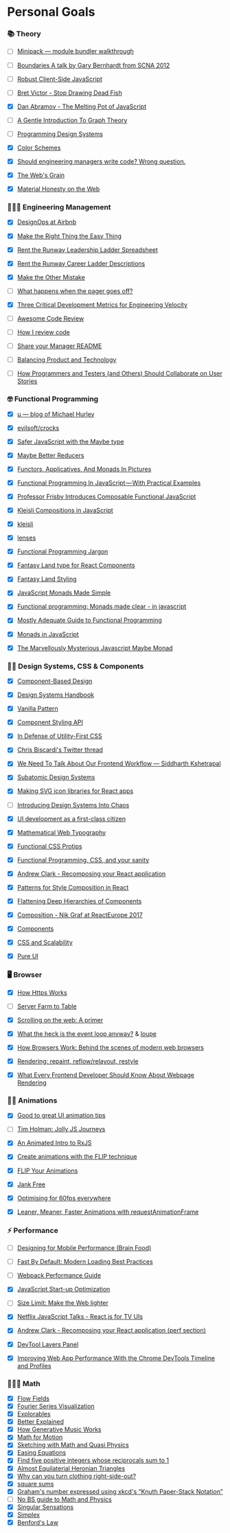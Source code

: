 # Personal Goals



### 📚 Theory
- [ ] [Minipack — module bundler walkthrough](https://github.com/ronami/minipack/blob/master/src/minipack.js)
- [ ] [Boundaries A talk by Gary Bernhardt from SCNA 2012](https://www.destroyallsoftware.com/talks/boundaries)
- [ ] [Robust Client-Side JavaScript](https://molily.de/robust-javascript)
- [ ] [Bret Victor - Stop Drawing Dead Fish](https://www.youtube.com/watch?v=KUDh6sCtm8s)
- [x] [Dan Abramov - The Melting Pot of JavaScript](https://www.youtube.com/watch?v=G39lKaONAlA)
- [ ] [A Gentle Introduction To Graph Theory](https://medium.com/basecs/a-gentle-introduction-to-graph-theory-77969829ead8)
- [ ] [Programming Design Systems](https://programmingdesignsystems.com/introduction)
- [x] [Color Schemes](https://programmingdesignsystems.com/color/color-schemes)
- [x] [Should engineering managers write code? Wrong question.](https://building.coursera.org/blog/2016/12/01/should-engineering-managers-write-code-wrong-question)
- [x] [The Web's Grain](https://frankchimero.com/writing/the-webs-grain/)
- [x] [Material Honesty on the Web](https://alistapart.com/article/material-honesty-on-the-web)



### 👨🏽‍💻 Engineering Management
- [x] [DesignOps at Airbnb](https://airbnb.design/designops-airbnb/)
- [x] [Make the Right Thing the Easy Thing](https://jlengstorf.github.io/presentations/make-the-right-thing-the-easy-thing)
- [x] [Rent the Runway Leadership Ladder Spreadsheet](https://docs.google.com/spreadsheets/d/1k4sO6pyCl_YYnf0PAXSBcX776rNcTjSOqDxZ5SDty-4/edit#gid=0)
- [x] [Rent the Runway Career Ladder Descriptions](https://docs.google.com/document/d/1SxmQBrDZvj16veuc2OVO0wUX7a7vEKPM-57dNLXhuEk/edit)
- [x] [Make the Other Mistake](https://medium.com/@mrabkin/make-the-other-mistake-7f449077839b)
- [ ] [What happens when the pager goes off?](https://increment.com/on-call/when-the-pager-goes-off)
- [x] [Three Critical Development Metrics for Engineering Velocity](https://circleci.com/resources/velocity-report/)
- [ ] [Awesome Code Review](https://github.com/joho/awesome-code-review)
- [ ] [How I review code](https://engineering.tumblr.com/post/170040992289/how-i-review-code)
- [ ] [Share your Manager README](https://matthewnewkirk.com/2017/09/20/share-your-manager-readme/0)
- [ ] [Balancing Product and Technology](https://dev.actualbudget.com/balancing-product-technology/)
- [ ] [How Programmers and Testers (and Others) Should Collaborate on User Stories](https://www.mountaingoatsoftware.com/blog/how-programmers-and-testers-and-others-should-collaborate-on-user-stories)



### 🤓 Functional Programming
- [x] [μ — blog of Michael Hurley](http://buzzdecafe.github.io/)
- [x] [evilsoft/crocks](https://github.com/evilsoft/crocks)
- [x] [Safer JavaScript with the Maybe type](https://egghead.io/lessons/javascript-course-introduction-safer-javascript-with-the-maybe-type)
- [x] [Maybe Better Reducers](http://vvgomes.com/better-reducers/)
- [x] [Functors, Applicatives, And Monads In Pictures](http://adit.io/posts/2013-04-17-functors,_applicatives,_and_monads_in_pictures.html)
- [x] [Functional Programming In JavaScript — With Practical Examples](https://medium.freecodecamp.org/functional-programming-in-js-with-practical-examples-part-1-87c2b0dbc276)
- [x] [Professor Frisby Introduces Composable Functional JavaScript](https://egghead.io/lessons/javascript-linear-data-flow-with-container-style-types-box)
- [x] [Kleisli Compositions in JavaScript](https://medium.com/@luijar/kliesli-compositions-in-javascript-7e1a7218f0c4)
- [x] [kleisli](https://glebbahmutov.com/blog/kleisli)
- [x] [lenses](https://github.com/calmm-js/partial.lenses)
- [x] [Functional Programming Jargon](https://github.com/hemanth/functional-programming-jargon)
- [x] [Fantasy Land type for React Components](https://github.com/xaviervia/react-dream)
- [x] [Fantasy Land Styling](https://github.com/jongold/further)
- [x] [JavaScript Monads Made Simple](https://medium.com/javascript-scene/javascript-monads-made-simple-7856be57bfe8)
- [x] [Functional programming: Monads made clear - in javascript](http://blog.klipse.tech/javascript/2016/08/31/monads-javascript.html)
- [x] [Mostly Adequate Guide to Functional Programming](https://drboolean.gitbooks.io/mostly-adequate-guide/content/ch8.html)
- [x] [Monads in JavaScript](https://curiosity-driven.org/monads-in-javascript)
- [x] [The Marvellously Mysterious Javascript Maybe Monad](https://jrsinclair.com/articles/2016/marvellously-mysterious-javascript-maybe-monad/)



### 📐📏 Design Systems, CSS & Components
- [x] [Component-Based Design](https://medium.com/@_alanbsmith/component-based-design-168811e0c4ab)
- [x] [Design Systems Handbook](https://www.designbetter.co/design-systems-handbook)
- [x] [Vanilla Pattern](https://coggle.it/diagram/V0hkiP976OIbGpy8/t/vanilla-pattern)
- [x] [Component Styling API](http://mrmrs.github.io/writing/2018/06/18/component-styling-api/)
- [x] [In Defense of Utility-First CSS](https://frontstuff.io/in-defense-of-utility-first-css#it-bloats-the-html)
- [x] [Chris Biscardi's Twitter thread](https://twitter.com/chrisbiscardi/status/976363118656831489)
- [x] [We Need To Talk About Our Frontend Workflow — Siddharth Kshetrapal](https://www.youtube.com/watch?v=bLgZwFRYTJ4)
- [x] [Subatomic Design Systems](https://daneden.me/2018/01/05/subatomic-design-systems)
- [x] [Making SVG icon libraries for React apps](http://nicolasgallagher.com/making-svg-icon-libraries-for-react-apps/)
- [ ] [Introducing Design Systems Into Chaos](https://www.rethinkhq.com/videos/introducing-design-systems-into-chaos-diana-mounter-github)
- [x] [UI development as a first-class citizen](http://mrmrs.github.io/writing/2016/04/21/developing-ui/)
- [x] [Mathematical Web Typography](http://jxnblk.com/writing/posts/mathematical-web-typography)
- [x] [Functional CSS Protips](https://github.com/chibicode/react-functional-css-protips)
- [x] [Functional Programming, CSS, and your sanity](http://www.jon.gold/2015/07/functional-css)
- [x] [Andrew Clark - Recomposing your React application](https://www.youtube.com/watch?v=zD_judE-bXk)
- [x] [Patterns for Style Composition in React](http://jxnblk.com/writing/posts/patterns-for-style-composition-in-react)
- [x] [Flattening Deep Hierarchies of Components](http://varun.ca/flattening-deep-hierarchies-of-components/)
- [x] [Composition - Nik Graf at ReactEurope 2017](https://www.youtube.com/watch?v=qJgff2spvzM)
- [x] [Components](http://jxnblk.com/writing/posts/components/)
- [x] [CSS and Scalability](http://mrmrs.github.io/writing/2016/03/24/scalable-css)
- [x] [Pure UI](https://rauchg.com/2015/pure-ui#)



### 🖥️ Browser
- [x] [How Https Works](https://howhttps.works)
- [ ] [Server Farm to Table](http://jenna.is/slides/server-farm-to-table-annotated.pdf)
- [x] [Scrolling on the web: A primer](https://blogs.windows.com/msedgedev/2017/03/08/scrolling-on-the-web/)
- [x] [What the heck is the event loop anyway?](https://www.youtube.com/watch?v=8aGhZQkoFbQ) & [loupe](http://latentflip.com/loupe)
- [x] [How Browsers Work: Behind the scenes of modern web browsers](https://www.html5rocks.com/en/tutorials/internals/howbrowserswork)
- [x] [Rendering: repaint, reflow/relayout, restyle](http://www.phpied.com/rendering-repaint-reflowrelayout-restyle)
- [x] [What Every Frontend Developer Should Know About Webpage Rendering](http://frontendbabel.info/articles/webpage-rendering-101)



### 💃🏽 Animations
- [x] [Good to great UI animation tips](https://uxdesign.cc/good-to-great-ui-animation-tips-7850805c12e5)
- [ ] [Tim Holman: Jolly JS Journeys](https://www.youtube.com/watch?v=iGPzwotXgfk)
- [x] [An Animated Intro to RxJS](https://css-tricks.com/animated-intro-rxjs/)
- [x] [Create animations with the FLIP technique](http://www.creativebloq.com/features/create-animations-with-the-flip-technique)
- [x] [FLIP Your Animations](https://aerotwist.com/blog/flip-your-animations/)
- [x] [Jank Free](http://jankfree.org)
- [x] [Optimising for 60fps everywhere](https://engineering.gosquared.com/optimising-60fps-everywhere-in-javascript)
- [x] [Leaner, Meaner, Faster Animations with requestAnimationFrame](https://www.html5rocks.com/en/tutorials/speed/animations)



### ⚡ Performance
- [ ] [Designing for Mobile Performance (Brain Food)](https://www.awwwards.com/brainfood-mobile-performance-vol3.pdf)
- [ ] [Fast By Default: Modern Loading Best Practices](https://www.youtube.com/watch?v=_srJ7eHS3IM)
- [ ] [Webpack Performance Guide](https://developers.google.com/web/fundamentals/performance/webpack/)
- [x] [JavaScript Start-up Optimization](https://developers.google.com/web/fundamentals/performance/optimizing-content-efficiency/javascript-startup-optimization/)
- [ ] [Size Limit: Make the Web lighter](https://evilmartians.com/chronicles/size-limit-make-the-web-lighter)
- [x] [Netflix JavaScript Talks - React.js for TV UIs](https://www.youtube.com/watch?v=5sETJs2_jwo&feature=youtu.be&t=15m55s)
- [x] [Andrew Clark - Recomposing your React application (perf section)](https://www.youtube.com/watch?v=zD_judE-bXk&feature=youtu.be&t=19m10s)
- [x] [DevTool Layers Panel](https://www.youtube.com/watch?v=6je49J67TQk&list=PLNYkxOF6rcIBz9ACEQRmO9Lw8PW7vn0lr&index=1)
- [x] [Improving Web App Performance With the Chrome DevTools Timeline and Profiles](https://addyosmani.com/blog/performance-optimisation-with-timeline-profiles/)



### 👨🏽‍🏫 Math
- [x] [Flow Fields](https://www.bit-101.com/blog/2017/10/flow-fields-part-i)
- [x] [Fourier Series Visualization](http://www.ajimatics.com/entry/2016/02/07/020932)
- [x] [Explorables](http://explorabl.es)
- [x] [Better Explained](https://betterexplained.com)
- [x] [How Generative Music Works](https://teropa.info/loop/#/systemdefinition)
- [x] [Math for Motion](https://soulwire.co.uk/math-for-motion/)
- [x] [Sketching with Math and Quasi Physics](https://kynd.github.io/p5sketches/index.html)
- [x] [Easing Equations](http://gizma.com/easing/#quad2)
- [x] [Find five positive integers whose reciprocals sum to 1](https://math.stackexchange.com/questions/290435/find-five-positive-integers-whose-reciprocals-sum-to-1)
- [x] [Almost Equilaterial Heronian Triangles](https://codegolf.stackexchange.com/questions/26099/almost-equilaterial-heronian-triangles)
- [x] [Why can you turn clothing right-side-out?](https://math.stackexchange.com/questions/2755/why-can-you-turn-clothing-right-side-out)
- [x] [square sums](http://visualizingmath.tumblr.com/post/101381791426/twocubes-anewkindofmagic-twocubes)
- [x] [Graham's number expressed using xkcd's “Knuth Paper-Stack Notation”](https://math.stackexchange.com/questions/565714/grahams-number-expressed-using-xkcds-knuth-paper-stack-notation)
- [ ] [No BS guide to Math and Physics](https://nobsgui.de/to/MATHandPHYSICS/)
- [x] [Singular Sensations](https://opinionator.blogs.nytimes.com/2012/09/10/singular-sensations/)
- [x] [Simplex](https://news.ycombinator.com/item?id=9757946)
- [x] [Benford's Law](https://en.wikipedia.org/wiki/Benford's_law)
